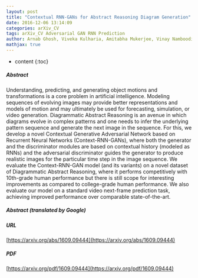 ```yaml
---
layout: post
title: "Contextual RNN-GANs for Abstract Reasoning Diagram Generation"
date: 2016-12-06 13:14:09
categories: arXiv_CV
tags: arXiv_CV Adversarial GAN RNN Prediction
author: Arnab Ghosh, Viveka Kulharia, Amitabha Mukerjee, Vinay Namboodiri, Mohit Bansal
mathjax: true
---
```


* content
{:toc}

##### Abstract
Understanding, predicting, and generating object motions and transformations is a core problem in artificial intelligence. Modeling sequences of evolving images may provide better representations and models of motion and may ultimately be used for forecasting, simulation, or video generation. Diagrammatic Abstract Reasoning is an avenue in which diagrams evolve in complex patterns and one needs to infer the underlying pattern sequence and generate the next image in the sequence. For this, we develop a novel Contextual Generative Adversarial Network based on Recurrent Neural Networks (Context-RNN-GANs), where both the generator and the discriminator modules are based on contextual history (modeled as RNNs) and the adversarial discriminator guides the generator to produce realistic images for the particular time step in the image sequence. We evaluate the Context-RNN-GAN model (and its variants) on a novel dataset of Diagrammatic Abstract Reasoning, where it performs competitively with 10th-grade human performance but there is still scope for interesting improvements as compared to college-grade human performance. We also evaluate our model on a standard video next-frame prediction task, achieving improved performance over comparable state-of-the-art.

##### Abstract (translated by Google)


##### URL
[https://arxiv.org/abs/1609.09444](https://arxiv.org/abs/1609.09444)

##### PDF
[https://arxiv.org/pdf/1609.09444](https://arxiv.org/pdf/1609.09444)

